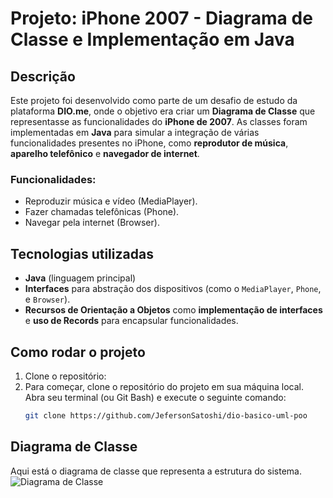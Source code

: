 # Projeto: iPhone 2007 - Diagrama de Classe e Implementação em Java

## Descrição

Este projeto foi desenvolvido como parte de um desafio de estudo da plataforma **DIO.me**, onde o objetivo era criar um **Diagrama de Classe** que representasse as funcionalidades do **iPhone de 2007**. As classes foram implementadas em **Java** para simular a integração de várias funcionalidades presentes no iPhone, como **reprodutor de música**, **aparelho telefônico** e **navegador de internet**.

### Funcionalidades:
- Reproduzir música e vídeo (MediaPlayer).
- Fazer chamadas telefônicas (Phone).
- Navegar pela internet (Browser).

## Tecnologias utilizadas

- **Java** (linguagem principal)
- **Interfaces** para abstração dos dispositivos (como o `MediaPlayer`, `Phone`, e `Browser`).
- **Recursos de Orientação a Objetos** como **implementação de interfaces** e **uso de Records** para encapsular funcionalidades.

## Como rodar o projeto

1. Clone o repositório:
2. Para começar, clone o repositório do projeto em sua máquina local. Abra seu terminal (ou Git Bash) e execute o seguinte comando:
   ```bash
   git clone https://github.com/JefersonSatoshi/dio-basico-uml-poo

## Diagrama de Classe

Aqui está o diagrama de classe que representa a estrutura do sistema.
![Diagrama de Classe](docs/DiagramClass.png)
  
